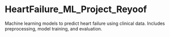 # HeartFailure_ML_Project_Reyoof
Machine learning models to predict heart failure using clinical data. Includes preprocessing, model training, and evaluation.
